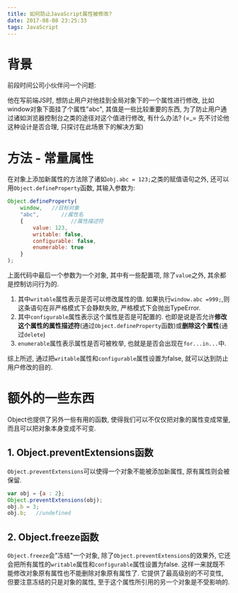 ```yaml
---
title: 如何防止JavaScript属性被修改?
date: 2017-08-08 23:25:33
tags: JavaScript
---
```

# 背景
前段时间公司小伙伴问一个问题:

他在写前端JS时, 想防止用户对他挂到全局对象下的一个属性进行修改, 比如window对象下面挂了个属性"abc", 其值是一些比较重要的东西, 为了防止用户通过诸如浏览器控制台之类的途径对这个值进行修改, 有什么办法? (=_= 先不讨论他这种设计是否合理, 只探讨在此场景下的解决方案)

# 方法 - 常量属性
在对象上添加新属性的方法除了诸如`obj.abc = 123;`之类的赋值语句之外, 还可以用`Object.defineProperty`函数, 其输入参数为:
```javascript
Object.defineProperty(
	window,   //目标对象
	"abc",       //属性名
	{               //属性描述符
		value: 123, 
		writable: false, 
		configurable: false,
		enumerable: true
	}
); 
```
上面代码中最后一个参数为一个对象, 其中有一些配置项, 除了`value`之外, 其余都是控制访问行为的. 
1. 其中`writable`属性表示是否可以修改属性的值. 如果执行`window.abc =999;`,则这条语句在非严格模式下会静默失败, 严格模式下会抛出TypeError.
2. 其中`configurable`属性表示这个属性是否是可配置的. 也即是说是否允许**修改这个属性的属性描述符**(通过`Object.defineProperty`函数)或**删除这个属性**(通过`delete`)
3. `enumerable`属性表示属性是否可被枚举, 也就是是否会出现在`for...in...`中.

综上所述, 通过把`writable`属性和`configurable`属性设置为false, 就可以达到防止用户修改的目的.

# 额外的一些东西
Object也提供了另外一些有用的函数, 使得我们可以不仅仅把对象的属性变成常量, 而且可以把对象本身变成不可变.
## 1. Object.preventExtensions函数
`Object.preventExtensions`可以使得一个对象不能被添加新属性, 原有属性则会被保留.
```javascript
var obj = {a : 2};
Object.preventExtensions(obj);
obj.b = 3;
obj.b;   //undefined 
```
## 2. Object.freeze函数
`Object.freeze`会"冻结"一个对象, 除了`Object.preventExtensions`的效果外, 它还会把所有属性的`writable`属性和`configurable`属性设置为false. 这样一来就既不能修改对象原有属性也不能删除对象原有属性了. 它提供了最高级别的不可变性, 但要注意冻结的只是对象的属性, 至于这个属性所引用的另一个对象是不受影响的.